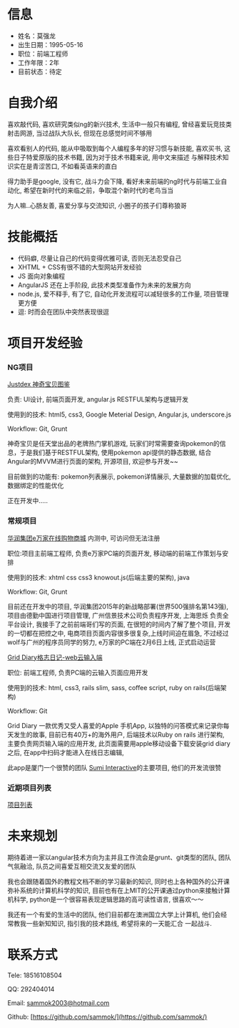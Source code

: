 # 信息
- 姓名：莫强龙
- 出生日期：1995-05-16
- 职位：前端工程师
- 工作年限：2年
- 目前状态：待定

# 自我介绍
喜欢敲代码, 喜欢研究类似ng的新兴技术, 生活中一般只有编程, 曾经喜爱玩竞技类射击网游, 当过战队大队长, 但现在总感觉时间不够用

喜欢看别人的代码, 能从中吸取到每个人编程多年的好习惯与新技能, 喜欢买书, 这些日子特爱原版的技术书籍, 因为对于技术书籍来说, 用中文来描述
与解释技术知识实在是青涩苦口, 不如看英语来的直白

得力助手是google, 没有它, 战斗力会下降, 看好未来前端的ng时代与前端工业自动化, 希望在新时代的来临之前，争取混个新时代的老鸟当当

为人嘛..心肠友善, 喜爱分享与交流知识, 小圈子的孩子们尊称狼哥

# 技能概括
- 代码癖, 尽量让自己的代码变得优雅可读, 否则无法忍受自己
- XHTML + CSS有很不错的大型网站开发经验
- JS 面向对象编程
- AngularJS 还在上手阶段, 此技术类型准备作为未来的发展方向
- node.js, 爱不释手, 有了它, 自动化开发流程可以减轻很多的工作量, 项目管理更方便
- 逗: 时而会在团队中突然表现很逗

# 项目开发经验
### NG项目
[Justdex 神奇宝贝图鉴](https://github.com/SukeBeta/Justdex)

负责: UI设计, 前端页面开发, angular.js RESTFUL架构与逻辑开发

使用到的技术: html5, css3, Google Meterial Design, Angular.js, underscore.js

Workflow: Git, Grunt

神奇宝贝是任天堂出品的老牌热门掌机游戏, 玩家们时常需要查询pokemon的信息，于是我们基于RESTFUL架构, 使用pokemon api提供的静态数据, 
结合Angular的MVVM进行页面的架构, 开源项目, 欢迎参与开发~~

目前做到的功能有: pokemon列表展示, pokemon详情展示, 大量数据的加载优化, 数据绑定的性能优化

正在开发中.....

### 常规项目
[华润集团e万家在线购物商城](http://www.ewj.com/) 内测中, 可访问但无法注册

职位:项目主前端工程师, 负责e万家PC端的页面开发, 移动端的前端工作策划与安排

使用到的技术: xhtml css css3 knowout.js(后端主要的架构), java

Workflow: Git, Grunt

目前还在开发中的项目, 华润集团2015年的新战略部署(世界500强排名第143强), 项目由德勤中国进行项目管理, 广州信景技术公司负责程序开发, 上海思烁
负责全平台设计, 我接手了之前前端哥们写的页面, 在很短的时间内了解了整个项目,
开发的一切都在把控之中, 电商项目页面内容很多很复杂,上线时间迫在眉急, 不过经过wolf与广州的程序员同学的努力, e万家的PC端在2月6日上线,
正式启动运营


[Grid Diary格志日记-web云输入端](http://type.griddiaryapp.com/)

职位: 前端工程师, 负责PC端的云输入页面应用开发

使用到的技术: html, css3, rails slim, sass, coffee script, ruby on rails(后端架构)

Workflow: Git

Grid Diary 一款优秀又受人喜爱的Apple 手机App, 以独特的问答模式来记录你每天发生的故事, 目前已有40万+的海外用户, 后端技术以Ruby on rails
进行架构, 主要负责网页输入端的应用开发, 此页面需要用apple移动设备下载安装grid diary之后, 在app中扫码才能进入在线日志编辑,

此app是厦门一个很赞的团队 [Sumi Interactive](https://github.com/Sumi-Interactive)的主要项目, 他们的开发流很赞

### 近期项目列表
[项目列表](https://github.com/sammok/resume/blob/master/Project%20List%20Online.md)


# 未来规划
期待着进一家以angular技术方向为主并且工作流会是grunt、git类型的团队, 团队气氛融洽, 队员之间喜爱互相交流又友爱的团队

我也会跟随着国外的教程文档不断的学习最新的知识, 同时也上各种国外的公开课弥补系统的计算机科学的知识, 
目前也有在上MIT的公开课通过python来接触计算机科学, python是一个很容易表现逻辑思路的高可读性语言, 很喜欢～～

我还有一个有爱的生活中的团队, 他们目前都在澳洲国立大学上计算机, 他们会经常教我一些新知知识, 指引我的技术路线, 希望将来的一天能汇合
一起战斗.

# 联系方式
Tele: 18516108504

  QQ: 292404014
  
Email: sammok2003@hotmail.com

Github: [https://github.com/sammok/](https://github.com/sammok/)
